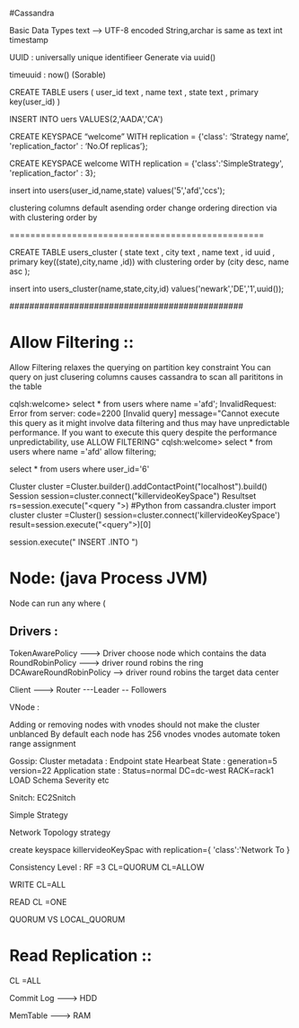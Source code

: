 #Cassandra 

Basic Data Types
text --> UTF-8 encoded String,archar is same as text 
int 
timestamp 

UUID : universally unique identifieer 
Generate via uuid()

timeuuid : now() (Sorable)

CREATE TABLE users (
user_id text ,
name text ,
state text ,
primary key(user_id)
)

INSERT INTO uers VALUES(2,'AADA','CA')

CREATE KEYSPACE “welcome”
WITH replication = {'class': ‘Strategy name’, 'replication_factor' : ‘No.Of   replicas’};

CREATE KEYSPACE welcome
WITH replication = {'class':'SimpleStrategy', 'replication_factor' : 3};

insert into users(user_id,name,state) values('5','afd','ccs');

clustering columns default asending order 
change ordering direction via with clustering order by 


=================================================

CREATE TABLE users_cluster (
state text ,
city text ,
name  text ,
id uuid ,
primary key((state),city,name ,id))
with clustering order by (city desc, name asc );

insert into users_cluster(name,state,city,id) values('newark','DE','1',uuid());


###############################################

# Allow Filtering ::
Allow Filtering relaxes the querying on partition key constraint
You can query on just clusering columns
causes cassandra to scan all parititons in the table 


cqlsh:welcome> select * from users where name ='afd';
InvalidRequest: Error from server: code=2200 [Invalid query] message="Cannot execute this query as it might involve data filtering and thus may have unpredictable performance. If you want to execute this query despite the performance unpredictability, use ALLOW FILTERING"
cqlsh:welcome> select * from users where name ='afd' allow filtering;


select * from users where user_id='6'



Cluster cluster =Cluster.builder().addContactPoint("localhost").build()
Session session=cluster.connect("killervideoKeySpace")
Resultset rs=session.execute("<query ">)
#Python
from cassandra.cluster import cluster 
cluster =Cluster()
session=cluster.connect('killervideoKeySpace')
result=session.execute("<query">)[0]


session.execute(" INSERT .INTO ")


# Node: (java Process JVM)

Node can run any where (




## Drivers :

TokenAwarePolicy ---> Driver choose node which contains the data 
RoundRobinPolicy ---> driver round robins the ring 
DCAwareRoundRobinPolicy  --> driver round robins the target data center 

Client ---> Router ---Leader -- Followers 


VNode :

Adding or removing nodes with vnodes should not make the cluster unblanced
By default each node has 256 vnodes 
vnodes automate token range assignment 



Gossip:
 Cluster metadata :
    Endpoint state 
	  Hearbeat State :
	     generation=5
		 version=22
		 Application state :
		   Status=normal
		   DC=dc-west
		   RACK=rack1
		   LOAD
		   Schema
		   Severity
		   etc
		   


Snitch:
		   EC2Snitch
		   
Simple Strategy 


Network Topology strategy

create keyspace killervideoKeySpac
with replication={
'class':'Network To
}	


Consistency Level :
 RF =3 
CL=QUORUM
CL=ALLOW


WRITE CL=ALL

READ CL =ONE 


QUORUM  VS LOCAL_QUORUM 

# Read Replication ::

CL =ALL


 
		   
Commit Log ---> HDD

MemTable ---> RAM 